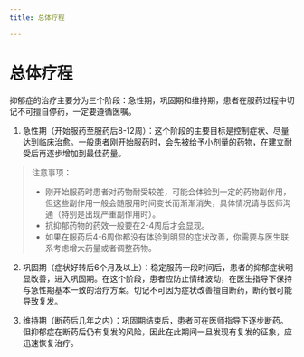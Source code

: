 ```yaml
---
title: 总体疗程  

---
```



# 总体疗程  
抑郁症的治疗主要分为三个阶段：急性期，巩固期和维持期，患者在服药过程中切记不可擅自停药，一定要遵循医嘱。
1. 急性期（开始服药至服药后8-12周）：这个阶段的主要目标是控制症状、尽量达到临床治愈。一般患者刚开始服药时，会先被给予小剂量的药物，在建立耐受后再逐步增加到最佳药量。
>  注意事项：
> - 刚开始服药时患者对药物耐受较差，可能会体验到一定的药物副作用，但这些副作用一般会随服用时间变长而渐渐消失，具体情况请与医师沟通（特别是出现严重副作用时）。
> - 抗抑郁药物的药效一般要在2-4周后才会显现。
> - 如果在服药后4-6周你都没有体验到明显的症状改善，你需要与医生联系考虑增大药量或者调整药物。

2. 巩固期（症状好转后6个月及以上）：稳定服药一段时间后，患者的抑郁症状明显改善，进入巩固期。在这个阶段，患者应防止情绪波动，在医生指导下保持与急性期基本一致的治疗方案。切记不可因为症状改善擅自断药，断药很可能导致复发。

3. 维持期（断药后几年之内）：巩固期结束后，患者可在医师指导下逐步断药。但抑郁症在断药后仍有复发的风险，因此在此期间一旦发现有复发的征象，应迅速恢复治疗。
